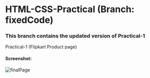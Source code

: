 # HTML-CSS-Practical (Branch: fixedCode)

### This branch contains the updated version of Practical-1


Practical-1 (Flipkart Product page)
#### Screenshot:
![finalPage](https://user-images.githubusercontent.com/71627585/146712068-4882e245-186d-4612-8929-ac0bf89f15d1.png)

